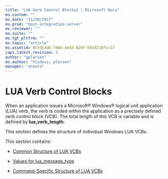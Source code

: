 ```yaml
---
title: "LUA Verb Control Blocks2 | Microsoft Docs"
ms.custom: ""
ms.date: "11/30/2017"
ms.prod: "host-integration-server"
ms.reviewer: ""
ms.suite: ""
ms.tgt_pltfrm: ""
ms.topic: "article"
ms.assetid: 857d54d6-74bb-4643-820f-693d218fcc1f
caps.latest.revision: 3
author: "gplarsen"
ms.author: "hisdocs; plarsen"
manager: "anneta"
---
```

# LUA Verb Control Blocks
When an application issues a Microsoft® Windows® logical unit application (LUA) verb, the verb is coded within the application as a precisely defined verb control block (VCB). The total length of this VCB is variable and is defined by **lua_verb_length**.  
  
 This section defines the structure of individual Windows LUA VCBs.  
  
 This section contains:  
  
-   [Common Structure of LUA VCBs](../core/common-structure-of-lua-vcbs1.md)  
  
-   [Values for lua_message_type](../core/values-for-lua-message-type2.md)  
  
-   [Command-Specific Structure of LUA VCBs](../core/command-specific-structure-of-lua-vcbs2.md)